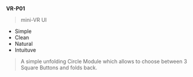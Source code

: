 **VR-P01**

> mini-VR UI

  * Simple
  * Clean
  * Natural
  * Intuituve

> A simple unfolding Circle Module which allows to choose between 3 Square Buttons and folds back.

